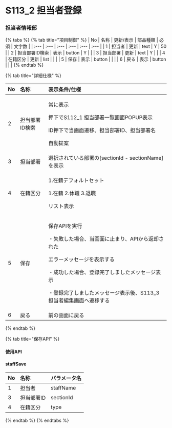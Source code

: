 # S113\_2 担当者登録

### 担当者情報部

{% tabs %}
{% tab title="項目制御" %}
| No | 名称 | 更新/表示 | 部品種類 | 必須 | 文字数 |
| :--- | :--- | :--- | :--- | :--- | :--- |
| 1 | 担当者 | 更新 | text | Y | 50 |
| 2 | 担当部署ID検索 | 表示 | button | Y |  |
| 3 | 担当部署 | 更新 | text | Y |  |
| 4 | 在籍区分 | 更新 | list |  |  |
| 5 | 保存 | 表示 | button |  |  |
| 6 | 戻る | 表示 | button |  |  |
{% endtab %}

{% tab title="詳細仕様" %}
<table>
  <thead>
    <tr>
      <th style="text-align:left">No</th>
      <th style="text-align:left">名称</th>
      <th style="text-align:left">表示条件/仕様</th>
    </tr>
  </thead>
  <tbody>
    <tr>
      <td style="text-align:left">2</td>
      <td style="text-align:left">担当部署ID検索</td>
      <td style="text-align:left">
        <p>常に表示</p>
        <p>押下でS112_1 担当部署一覧画面POPUP表示</p>
        <p>ID押下で当画面遷移、担当部署ID、担当部署名</p>
        <p>自動提案</p>
      </td>
    </tr>
    <tr>
      <td style="text-align:left">3</td>
      <td style="text-align:left">担当部署</td>
      <td style="text-align:left">選択されている部署の[sectionId - sectionName]を表示</td>
    </tr>
    <tr>
      <td style="text-align:left">4</td>
      <td style="text-align:left">在籍区分</td>
      <td style="text-align:left">
        <p>1.在籍デフォルトセット</p>
        <p>1.在籍 2.休職 3.退職</p>
        <p>リスト表示</p>
      </td>
    </tr>
    <tr>
      <td style="text-align:left">5</td>
      <td style="text-align:left">保存</td>
      <td style="text-align:left">
        <p>保存APIを実行</p>
        <p>・失敗した場合、当画面に止まり、APIから返却された</p>
        <p>エラーメッセージを表示する</p>
        <p>・成功した場合、登録完了しましたメッセージ表示</p>
        <p>・登録完了しましたメッセージ表示後、S113_3 担当者編集画面へ遷移する</p>
      </td>
    </tr>
    <tr>
      <td style="text-align:left">6</td>
      <td style="text-align:left">戻る</td>
      <td style="text-align:left">前の画面に戻る</td>
    </tr>
  </tbody>
</table>
{% endtab %}

{% tab title="保存API" %}
#### 使用API

#### staffSave

| No | 名称 | パラメータ名 |
| :--- | :--- | :--- |
| 1 | 担当者 | staffName |
| 3 | 担当部署ID | sectionId |
| 4 | 在籍区分 | type |
{% endtab %}
{% endtabs %}

